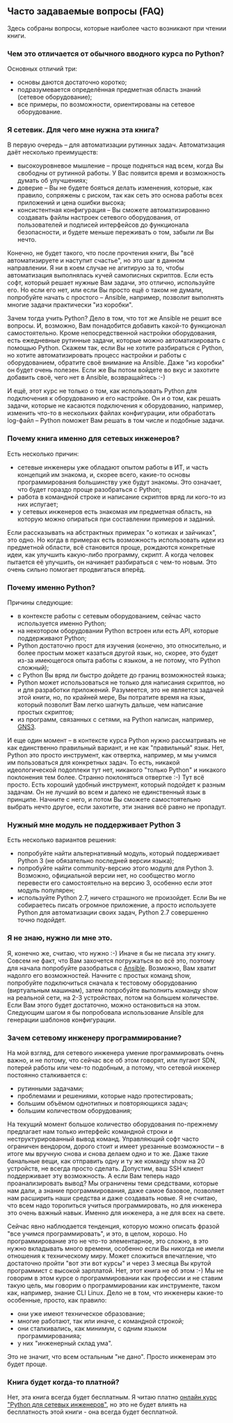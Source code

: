 ## Часто задаваемые вопросы (FAQ)

Здесь собраны вопросы, которые наиболее часто возникают при чтении книги.

### Чем это отличается от обычного вводного курса по Python?

Основных отличий три:

* основы даются достаточно коротко;
* подразумевается определённая предметная область знаний \(сетевое оборудование\);
* все примеры, по возможности, ориентированы на сетевое оборудование.

### Я сетевик. Для чего мне нужна эта книга?

В первую очередь – для автоматизации рутинных задач. Автоматизация даёт несколько преимуществ:

* высокоуровневое мышление – проще подняться над всем, когда Вы свободны от рутинной работы. У Вас появится время и возможность думать об улучшениях;
* доверие – Вы не будете бояться делать изменения, которые, как правило, сопряжены с риском, так как сеть это основа работы всех приложений и цена ошибки высока;
* консистентная конфигурация – Вы сможете автоматизированно создавать файлы настроек сетевого оборудования, от пользователей и подписей интерфейсов до функционала безопасности, и будете меньше переживать о том, забыли ли Вы нечто.

Конечно, не будет такого, что после прочтения книги, Вы "всё автоматизируете и наступит счастье", но это шаг в данном направлении. Я ни в коем случае не агитирую за то, чтобы автоматизация выполнялась кучей самописных скриптов. Если есть софт, который решает нужные Вам задачи, это отлично, используйте его. Но если его нет, или если Вы просто ещё о таком не думали, попробуйте начать с простого – Ansible, например, позволит выполнять многие задачи практически "из коробки".

Зачем тогда учить Python? Дело в том, что тот же Ansible не решит все вопросы. И, возможно, Вам понадобится добавить какой-то функционал самостоятельно. Кроме непосредственной настройки оборудования, есть ежедневные рутинные задачи, которые можно автоматизировать с помощью Python. Скажем так, если Вы не хотите разбираться с Python, но хотите автоматизировать процесс настройки и работы с оборудованием, обратите своё внимание на Ansible. Даже "из коробки" он будет очень полезен. Если же Вы потом войдете во вкус и захотите добавить своё, чего нет в Ansible, возвращайтесь :-)

И ещё, этот курс не только о том, как использовать Python для подключения к оборудованию и его настройке. Он и о том, как решать задачи, которые не касаются подключения к оборудованию, например, изменить что-то в нескольких файлах конфигурации, или обработать log-файл – Python поможет Вам решать в том числе и подобные задачи.

### Почему книга именно для сетевых инженеров?

Есть несколько причин:

* сетевые инженеры уже обладают опытом работы в ИТ, и часть концепций им знакома, и, скорее всего, какие-то основы программирования большинству уже будут знакомы. Это означает, что будет гораздо проще разобраться с Python;
* работа в командной строке и написание скриптов вряд ли кого-то из них испугает;
* у сетевых инженеров есть знакомая им предметная область, на которую можно опираться при составлении примеров и заданий.

Если рассказывать на абстрактных примерах "о котиках и зайчиках", это одно. Но когда в примерах есть возможность использовать идеи из предметной области, всё становится проще, рождаются конкретные идеи, как улучшить какую-либо программу, скрипт. А когда человек пытается её улучшить, он начинает разбираться с чем-то новым. Это очень сильно помогает продвигаться вперёд.

### Почему именно Python?

Причины следующие:

* в контексте работы с сетевым оборудованием, сейчас часто используется именно Python;
* на некотором оборудовании Python встроен или есть API, которые поддерживают Python;
* Python достаточно прост для изучения (конечно, это относительно, и более простым может казаться другой язык, но, скорее, это будет из-за имеющегося опыта работы с языком, а не потому, что Python сложный);
* с Python Вы вряд ли быстро дойдете до границ возможностей языка;
* Python может использоваться не только для написания скриптов, но и для разработки приложений. Разумеется, это не является задачей этой книги, но, по крайней мере, Вы потратите время на язык, который позволит Вам легко шагнуть дальше, чем написание простых скриптов;
* из программ, связанных с сетями, на Python написан, например, [GNS3](https://github.com/GNS3/).

И еще один момент – в контексте курса Python нужно рассматривать не как единственно правильный вариант, и не как "правильный" язык. Нет, Python это просто инструмент, как отвертка, например, м мы учимся им пользоваться для конкретных задач. То есть, никакой идеологической подоплеки тут нет, никакого "только Python" и никакого поклонения тем более. Странно поклоняться отвертке :-) Тут всё просто. Есть хороший удобный инструмент, который подойдет к разным задачам. Он не лучший во всем и далеко не единственный язык в принципе. Начните с него, и потом Вы сможете самостоятельно выбрать нечто другое, если захотите, эти знания всё равно не пропадут.

### Нужный мне модуль не поддерживает Python 3

Есть несколько вариантов решения:

* попробуйте найти альтернативный модуль, который поддерживает Python 3 \(не обязательно последней версии языка\);
* попробуйте найти community-версию этого модуля для Python 3. Возможно, официальной версии нет, но сообщество могло перевести его самостоятельно на версию 3, особенно если этот модуль популярен;
* используйте Python 2.7, ничего страшного не произойдет. Если Вы не собираетесь писать огромное приложение, а просто используете Python для автоматизации своих задач, Python 2.7 совершенно точно подойдет.

### Я не знаю, нужно ли мне это.

Я, конечно же, считаю, что нужно :-) Иначе я бы не писала эту книгу. Совсем не факт, что Вам захочется погружаться во всё это, поэтому для начала попробуйте разобраться с [Ansible](book/Part_VI.md). Возможно, Вам хватит надолго его возможностей. Начните с простых команд show, попробуйте подключиться сначала к тестовому оборудованию \(виртуальным машинам\), затем попробуйте выполнить команду show на реальной сети, на 2-3 устройствах, потом на большем количестве. Если Вам этого будет достаточно, можно остановиться на этом. Следующим шагом я бы попробовала использование Ansible для генерации шаблонов конфигурации.

### Зачем сетевому инженеру программирование?

На мой взгляд, для сетевого инженера умение программировать очень важно, и не потому, что сейчас все об этом говорят, или пугают SDN, потерей работы или чем-то подобным, а потому, что сетевой инженер постоянно сталкивается с:

* рутинными задачами;
* проблемами и решениями, которые надо протестировать;
* большим объёмом однотипных и повторяющихся задач;
* большим количеством оборудования;

На текущий момент большое количество оборудования по-прежнему предлагает нам только интерфейс командной строки и неструктурированный вывод команд. Управляющий софт часто ограничен вендором, дорого стоит и имеет урезанные возможности – в итоге мы вручную снова и снова делаем одно и то же. Даже такие банальные вещи, как отправить одну и ту же команду show на 20 устройств, не всегда просто сделать. Допустим, ваш SSH клиент поддерживает эту возможность. А если Вам теперь надо проанализировать вывод? Мы ограничены теми средствами, которые нам дали, а знание программирования, даже самое базовое, позволяет нам расширить наши средства и даже создавать новые. Я не считаю, что всем надо торопиться учиться программировать, но для инженера это очень важный навык. Именно для инженера, а не для всех на свете.

Сейчас явно наблюдается тенденция, которую можно описать фразой "все учимся программировать", и это, в целом, хорошо. Но программирование это не что-то элементарное, это сложно, в это нужно вкладывать много времени, особенно если Вы никогда не имели отношения к техническому миру. Может сложиться впечатление, что достаточно пройти "вот эти вот курсы" и через 3 месяца Вы крутой программист с высокой зарплатой. Нет, этот книга не об этом :-) Мы не говорим в этом курсе о программировании как профессии и не ставим такую цель, мы говорим о программировании как инструменте, таком как, например, знание CLI Linux. Дело не в том, что инженеры какие-то особенные, просто, как правило:

* они уже имеют техническое образование;
* многие работают, так или иначе, с командной строкой;
* они сталкивались, как минимум, с одним языком программированияа;
* у них "инженерный склад ума".

Это не значит, что всем остальным "не дано". Просто инженерам это будет проще.

### Книга будет когда-то платной?

Нет, эта книга всегда будет бесплатным. Я читаю платно [онлайн курс "Python для сетевых инженеров"](https://natenka.github.io/pyneng-online/), но это не будет влиять на бесплатность этой книги - она всегда будет бесплатной.
